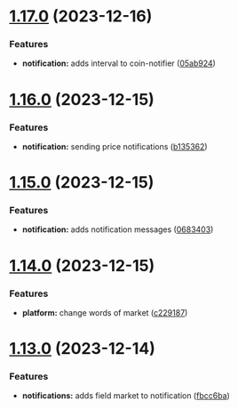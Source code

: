 # [1.17.0](https://github.com/ghorbani-mohammad/Crypto-Assets-Manager/compare/v1.16.0...v1.17.0) (2023-12-16)


### Features

* **notification:** adds interval to coin-notifier ([05ab924](https://github.com/ghorbani-mohammad/Crypto-Assets-Manager/commit/05ab92488b6ea6913b2bed3bc7f1c3ca7907572e))



# [1.16.0](https://github.com/ghorbani-mohammad/Crypto-Assets-Manager/compare/v1.15.0...v1.16.0) (2023-12-15)


### Features

* **notification:** sending price notifications ([b135362](https://github.com/ghorbani-mohammad/Crypto-Assets-Manager/commit/b13536284cdfdd5c476f864a23219b0efc89f4b9))



# [1.15.0](https://github.com/ghorbani-mohammad/Crypto-Assets-Manager/compare/v1.14.0...v1.15.0) (2023-12-15)


### Features

* **notification:** adds notification messages ([0683403](https://github.com/ghorbani-mohammad/Crypto-Assets-Manager/commit/0683403f6a2f130a996b839687b9c840a027a674))



# [1.14.0](https://github.com/ghorbani-mohammad/Crypto-Assets-Manager/compare/v1.13.0...v1.14.0) (2023-12-15)


### Features

* **platform:** change words of market ([c229187](https://github.com/ghorbani-mohammad/Crypto-Assets-Manager/commit/c2291872459b75d3ff80dc519f6b8fec8394cad7))



# [1.13.0](https://github.com/ghorbani-mohammad/Crypto-Assets-Manager/compare/v1.12.0...v1.13.0) (2023-12-14)


### Features

* **notifications:** adds field market to notification ([fbcc6ba](https://github.com/ghorbani-mohammad/Crypto-Assets-Manager/commit/fbcc6ba4ef3fb12b9f5e50da1845bce730e668bb))



